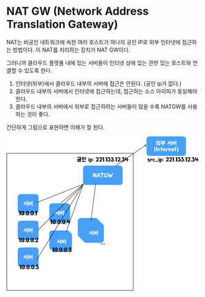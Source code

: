 # NAT GW (Network Address Translation Gateway)

NAT는 비공인 네트워크에 속한 여러 호스트가 하나의 공인 IP로 외부 인터넷에 접근하는 방법이다. 이 NAT를 처리하는 장치가 NAT GW이다.

그러니까 클라우드 플랫폼 내에 있는 서버들이 인터넷 상에 있는 관련 있는 호스트와 연결할 수 있도록 한다.

1. 인터넷(외부)에서 클라우드 내부의 서버에 접근은 안된다. (공인 ip가 없다.)
2. 클라우드 내부의 서버에서 인터넷에 접근하는데, 접근하는 소스 아이피가 동일해야한다.
3. 클라우드 내부의 서버에서 외부로 접근하려는 서버들이 많을 수록 NATGW를 사용하는 것이 좋다.

간단하게 그림으로 표현하면 이해가 잘 된다.

![natgw](/2020/assets/img/natgw.png)
